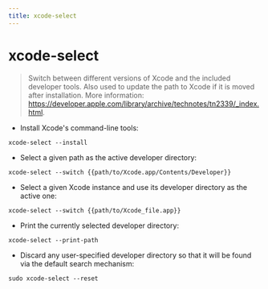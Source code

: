```yaml
---
title: xcode-select
---
```

# xcode-select

> Switch between different versions of Xcode and the included developer tools.
> Also used to update the path to Xcode if it is moved after installation.
> More information: <https://developer.apple.com/library/archive/technotes/tn2339/_index.html>.

- Install Xcode's command-line tools:

`xcode-select --install`

- Select a given path as the active developer directory:

`xcode-select --switch {{path/to/Xcode.app/Contents/Developer}}`

- Select a given Xcode instance and use its developer directory as the active one:

`xcode-select --switch {{path/to/Xcode_file.app}}`

- Print the currently selected developer directory:

`xcode-select --print-path`

- Discard any user-specified developer directory so that it will be found via the default search mechanism:

`sudo xcode-select --reset`
